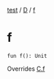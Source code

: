[test](test/index) / [D](test/-d/index) / [f](test/-d/f)

# f

`fun f(): Unit`

Overrides [C.f](test/-c/f)

